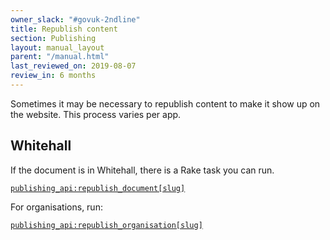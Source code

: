 ```yaml
---
owner_slack: "#govuk-2ndline"
title: Republish content
section: Publishing
layout: manual_layout
parent: "/manual.html"
last_reviewed_on: 2019-08-07
review_in: 6 months
---
```


Sometimes it may be necessary to republish content to make it show up on the
website. This process varies per app.

## Whitehall

If the document is in Whitehall, there is a Rake task you can run.

[`publishing_api:republish_document[slug]`](https://deploy.publishing.service.gov.uk/job/run-rake-task/parambuild/?TARGET_APPLICATION=whitehall&MACHINE_CLASS=whitehall_backend&RAKE_TASK=publishing_api:republish_document[slug])

For organisations, run:

[`publishing_api:republish_organisation[slug]`](https://deploy.publishing.service.gov.uk/job/run-rake-task/parambuild/?TARGET_APPLICATION=whitehall&MACHINE_CLASS=whitehall_backend&RAKE_TASK=publishing_api:republish_organisation[slug])
